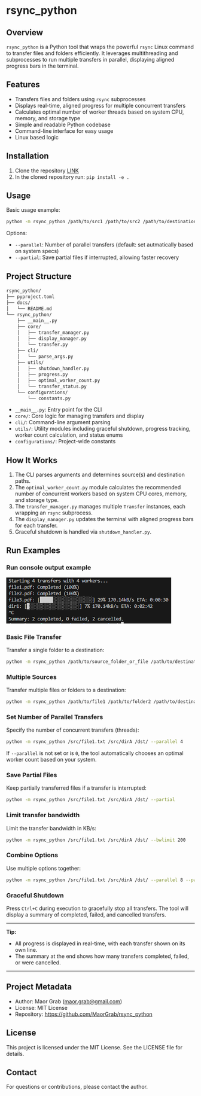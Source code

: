 # rsync_python

## Overview

`rsync_python` is a Python tool that wraps the powerful `rsync` Linux command to transfer files and folders efficiently. It leverages multithreading and subprocesses to run multiple transfers in parallel, displaying aligned progress bars in the terminal.

## Features

- Transfers files and folders using `rsync` subprocesses
- Displays real-time, aligned progress for multiple concurrent transfers
- Calculates optimal number of worker threads based on system CPU, memory, and storage type
- Simple and readable Python codebase
- Command-line interface for easy usage
- Linux based logic

## Installation

1. Clone the repository [LINK](https://github.com/MaorGrab/rsync_python)
2. In the cloned repository run: `pip install -e .`

## Usage

Basic usage example:

```bash
python -m rsync_python /path/to/src1 /path/to/src2 /path/to/destination
```

Options:

- `--parallel`: Number of parallel transfers (default: set autmatically based on system specs)
- `--partial`: Save partial files if interrupted, allowing faster recovery

## Project Structure

```
rsync_python/
├── pyproject.toml
├── docs/
│   └── README.md
└── rsync_python/
    ├── __main__.py
    ├── core/
    │   ├── transfer_manager.py
    │   ├── display_manager.py
    │   └── transfer.py
    ├── cli/
    │   └── parse_args.py
    ├── utils/
    │   ├── shutdown_handler.py
    │   ├── progress.py
    │   ├── optimal_worker_count.py
    │   └── transfer_status.py
    └── configurations/
        └── constants.py
```

- `__main__.py`: Entry point for the CLI
- `core/`: Core logic for managing transfers and display
- `cli/`: Command-line argument parsing
- `utils/`: Utility modules including graceful shutdown, progress tracking, worker count calculation, and status enums
- `configurations/`: Project-wide constants

## How It Works

1. The CLI parses arguments and determines source(s) and destination paths.
2. The `optimal_worker_count.py` module calculates the recommended number of concurrent workers based on system CPU cores, memory, and storage type.
3. The `transfer_manager.py` manages multiple `Transfer` instances, each wrapping an `rsync` subprocess.
4. The `display_manager.py` updates the terminal with aligned progress bars for each transfer.
5. Graceful shutdown is handled via `shutdown_handler.py`.

## Run Examples
### Run console output example
![image](sample_run.png)

### Basic File Transfer

Transfer a single folder to a destination:

```bash
python -m rsync_python /path/to/source_folder_or_file /path/to/destination_folder
```

### Multiple Sources

Transfer multiple files or folders to a destination:

```bash
python -m rsync_python /path/to/file1 /path/to/folder2 /path/to/destination
```

### Set Number of Parallel Transfers

Specify the number of concurrent transfers (threads):

```bash
python -m rsync_python /src/file1.txt /src/dirA /dst/ --parallel 4 
```

If `--parallel` is not set or is `0`, the tool automatically chooses an optimal worker count based on your system.

### Save Partial Files

Keep partially transferred files if a transfer is interrupted:

```bash
python -m rsync_python /src/file1.txt /src/dirA /dst/ --partial
```

### Limit transfer bandwidth

Limit the transfer bandwidth in KB/s:

```bash
python -m rsync_python /src/file1.txt /src/dirA /dst/ --bwlimit 200
```

### Combine Options

Use multiple options together:

```bash
python -m rsync_python /src/file1.txt /src/dirA /dst/ --parallel 8 --partial --bwlimit 200
```

### Graceful Shutdown

Press `Ctrl+C` during execution to gracefully stop all transfers. The tool will display a summary of completed, failed, and cancelled transfers.

---

**Tip:**  
- All progress is displayed in real-time, with each transfer shown on its own line.
- The summary at the end shows how many transfers completed, failed, or were cancelled.

---

## Project Metadata
- Author: Maor Grab (maor.grab@gmail.com)
- License: MIT License
- Repository: https://github.com/MaorGrab/rsync_python

## License

This project is licensed under the MIT License. See the LICENSE file for details.

## Contact

For questions or contributions, please contact the author.